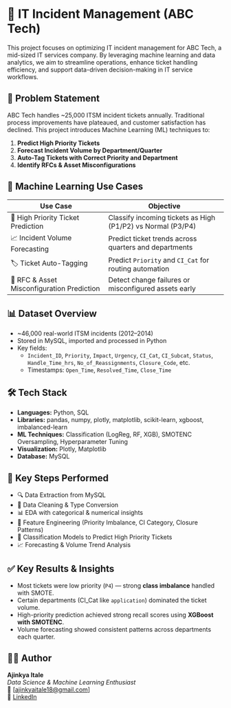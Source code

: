# 🚨 IT Incident Management (ABC Tech)

This project focuses on optimizing IT incident management for ABC Tech, a mid-sized IT services company. By leveraging machine learning and data analytics, we aim to streamline operations, enhance ticket handling efficiency, and support data-driven decision-making in IT service workflows.

## 📌 Problem Statement

ABC Tech handles ~25,000 ITSM incident tickets annually. Traditional process improvements have plateaued, and customer satisfaction has declined. This project introduces Machine Learning (ML) techniques to:

1. **Predict High Priority Tickets**  
2. **Forecast Incident Volume by Department/Quarter**  
3. **Auto-Tag Tickets with Correct Priority and Department**  
4. **Identify RFCs & Asset Misconfigurations**

## 🧠 Machine Learning Use Cases

| Use Case | Objective |
|----------|-----------|
| 🎯 High Priority Ticket Prediction | Classify incoming tickets as High (P1/P2) vs Normal (P3/P4) |
| 📈 Incident Volume Forecasting | Predict ticket trends across quarters and departments |
| 🏷️ Ticket Auto-Tagging | Predict `Priority` and `CI_Cat` for routing automation |
| 🧩 RFC & Asset Misconfiguration Prediction | Detect change failures or misconfigured assets early |

## 📊 Dataset Overview

- ~46,000 real-world ITSM incidents (2012–2014)
- Stored in MySQL, imported and processed in Python
- Key fields:  
  - `Incident_ID`, `Priority`, `Impact`, `Urgency`, `CI_Cat`, `CI_Subcat`, `Status`, `Handle_Time_hrs`, `No_of_Reassignments`, `Closure_Code`, etc.
  - Timestamps: `Open_Time`, `Resolved_Time`, `Close_Time`

## 🛠️ Tech Stack

- **Languages:** Python, SQL  
- **Libraries:** pandas, numpy, plotly, matplotlib, scikit-learn, xgboost, imbalanced-learn  
- **ML Techniques:** Classification (LogReg, RF, XGB), SMOTENC Oversampling, Hyperparameter Tuning  
- **Visualization:** Plotly, Matplotlib  
- **Database:** MySQL

## 🧪 Key Steps Performed

- 🔍 Data Extraction from MySQL
- 🧼 Data Cleaning & Type Conversion
- 📊 EDA with categorical & numerical insights
- 🧠 Feature Engineering (Priority Imbalance, CI Category, Closure Patterns)
- 🧪 Classification Models to Predict High Priority Tickets
- 📈 Forecasting & Volume Trend Analysis

## ✅ Key Results & Insights

- Most tickets were low priority (`P4`) — strong **class imbalance** handled with SMOTE.
- Certain departments (CI_Cat like `application`) dominated the ticket volume.
- High-priority prediction achieved strong recall scores using **XGBoost with SMOTENC**.
- Volume forecasting showed consistent patterns across departments each quarter.


## 🧑‍💻 Author

**Ajinkya Itale**  
_Data Science & Machine Learning Enthusiast_  
📧 [ajinkyaitale18@gmail.com]  
🔗 [LinkedIn](www.linkedin.com/in/ajinkya-itale-b8048721b)  


